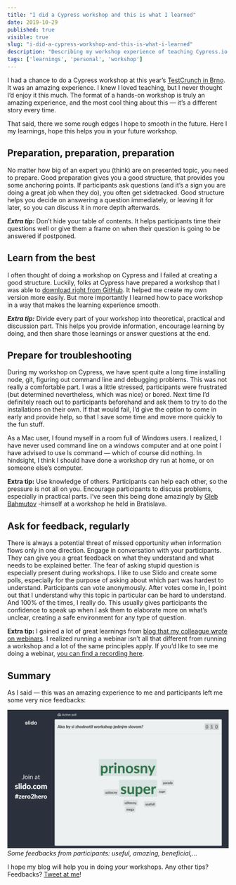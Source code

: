 ```yaml
---
title: "I did a Cypress workshop and this is what I learned"
date: 2019-10-29
published: true
visible: true
slug: "i-did-a-cypress-workshop-and-this-is-what-i-learned"
description: "Describing my workshop experience of teaching Cypress.io on conference in Brno."
tags: ['learnings', 'personal', 'workshop']
---
```

I had a chance to do a Cypress workshop at this year’s [TestCrunch in Brno](https://www.testcrunch.cz/2019/prednaska/5). It was an amazing experience. I knew I loved teaching, but I never thought I’d enjoy it this much. The format of a hands-on workshop is truly an amazing experience, and the most cool thing about this — it’s a different story every time.

That said, there we some rough edges I hope to smooth in the future. Here I my learnings, hope this helps you in your future workshop.

## Preparation, preparation, preparation

No matter how big of an expert you (think) are on presented topic, you need to prepare. Good preparation gives you a good structure, that provides you some anchoring points. If participants ask questions (and it’s a sign you are doing a great job when they do), you often get sidetracked. Good structure helps you decide on answering a question immediately, or leaving it for later, so you can discuss it in more depth afterwards.

***Extra tip:*** Don’t hide your table of contents. It helps participants time their questions well or give them a frame on when their question is going to be answered if postponed.

## Learn from the best

I often thought of doing a workshop on Cypress and I failed at creating a good structure. Luckily, folks at Cypress have prepared a workshop that I was able to [download right from GitHub](https://github.com/cypress-io/testing-workshop-cypress). It helped me create my own version more easily. But more importantly I learned how to pace workshop in a way that makes the learning experience smooth.

***Extra tip:*** Divide every part of your workshop into theoretical, practical and discussion part. This helps you provide information, encourage learning by doing, and then share those learnings or answer questions at the end.

## Prepare for troubleshooting

During my workshop on Cypress, we have spent quite a long time installing node, git, figuring out command line and debugging problems. This was not really a comfortable part. I was a little stressed, participants were frustrated (but determined nevertheless, which was nice) or bored. Next time I’d definitely reach out to participants beforehand and ask them to try to do the installations on their own. If that would fail, I’d give the option to come in early and provide help, so that I save some time and move more quickly to the fun stuff.

As a Mac user, I found myself in a room full of Windows users. I realized, I have never used command line on a windows computer and at one point I have advised to use ls command — which of course did nothing. In hindsight, I think I should have done a workshop dry run at home, or on someone else’s computer.

**Extra tip:** Use knowledge of others. Participants can help each other, so the pressure is not all on you. Encourage participants to discuss problems, especially in practical parts. I’ve seen this being done amazingly by [Gleb Bahmutov](https://twitter.com/bahmutov) -himself at a workshop he held in Bratislava.

## Ask for feedback, regularly

There is always a potential threat of missed opportunity when information flows only in one direction. Engage in conversation with your participants. They can give you a great feedback on what they understand and what needs to be explained better. The fear of asking stupid question is especially present during workshops. I like to use Slido and create some polls, especially for the purpose of asking about which part was hardest to understand. Participants can vote anonymously. After votes come in, I point out that I understand why this topic in particular can be hard to understand. And 100% of the times, I really do. This usually gives participants the confidence to speak up when I ask them to elaborate more on what’s unclear, creating a safe environment for any type of question.

**Extra tip:** I gained a lot of great learnings from [blog that my colleague wrote on webinars](https://blog.sli.do/9-tips-engaging-webinars/). I realized running a webinar isn’t all that different from running a workshop and a lot of the same principles apply. If you’d like to see me doing a webinar, [you can find a recording here](https://www.cypress.io/blog/2019/08/16/webcast-recording-from-zero-to-hero-with-cypress/).

## Summary

As I said — this was an amazing experience to me and participants left me some very nice feedbacks:

![Some feedbacks from participants: useful, amazing, beneficial](1.png)
*Some feedbacks from participants: useful, amazing, beneficial,...*

I hope my blog will help you in doing *your* workshops. Any other tips? Feedbacks? [Tweet at me](https://twitter.com/filip_hric)!

